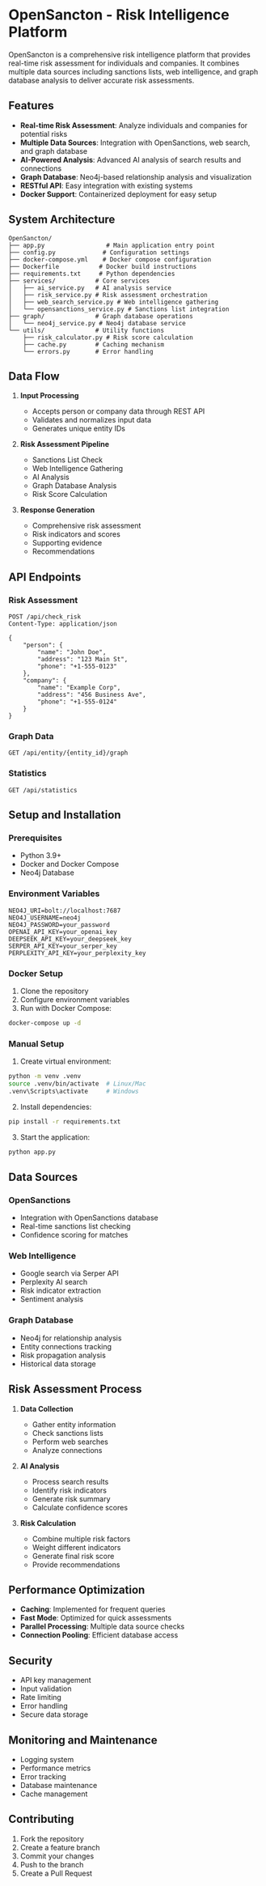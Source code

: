 # OpenSancton - Risk Intelligence Platform

OpenSancton is a comprehensive risk intelligence platform that provides real-time risk assessment for individuals and companies. It combines multiple data sources including sanctions lists, web intelligence, and graph database analysis to deliver accurate risk assessments.

## Features

- **Real-time Risk Assessment**: Analyze individuals and companies for potential risks
- **Multiple Data Sources**: Integration with OpenSanctions, web search, and graph database
- **AI-Powered Analysis**: Advanced AI analysis of search results and connections
- **Graph Database**: Neo4j-based relationship analysis and visualization
- **RESTful API**: Easy integration with existing systems
- **Docker Support**: Containerized deployment for easy setup

## System Architecture

```
OpenSancton/
├── app.py                 # Main application entry point
├── config.py             # Configuration settings
├── docker-compose.yml    # Docker compose configuration
├── Dockerfile           # Docker build instructions
├── requirements.txt     # Python dependencies
├── services/           # Core services
│   ├── ai_service.py   # AI analysis service
│   ├── risk_service.py # Risk assessment orchestration
│   ├── web_search_service.py # Web intelligence gathering
│   └── opensanctions_service.py # Sanctions list integration
├── graph/              # Graph database operations
│   └── neo4j_service.py # Neo4j database service
└── utils/              # Utility functions
    ├── risk_calculator.py # Risk score calculation
    ├── cache.py        # Caching mechanism
    └── errors.py       # Error handling
```

## Data Flow

1. **Input Processing**
   - Accepts person or company data through REST API
   - Validates and normalizes input data
   - Generates unique entity IDs

2. **Risk Assessment Pipeline**
   - Sanctions List Check
   - Web Intelligence Gathering
   - AI Analysis
   - Graph Database Analysis
   - Risk Score Calculation

3. **Response Generation**
   - Comprehensive risk assessment
   - Risk indicators and scores
   - Supporting evidence
   - Recommendations

## API Endpoints

### Risk Assessment
```http
POST /api/check_risk
Content-Type: application/json

{
    "person": {
        "name": "John Doe",
        "address": "123 Main St",
        "phone": "+1-555-0123"
    },
    "company": {
        "name": "Example Corp",
        "address": "456 Business Ave",
        "phone": "+1-555-0124"
    }
}
```

### Graph Data
```http
GET /api/entity/{entity_id}/graph
```

### Statistics
```http
GET /api/statistics
```

## Setup and Installation

### Prerequisites
- Python 3.9+
- Docker and Docker Compose
- Neo4j Database

### Environment Variables
```env
NEO4J_URI=bolt://localhost:7687
NEO4J_USERNAME=neo4j
NEO4J_PASSWORD=your_password
OPENAI_API_KEY=your_openai_key
DEEPSEEK_API_KEY=your_deepseek_key
SERPER_API_KEY=your_serper_key
PERPLEXITY_API_KEY=your_perplexity_key
```

### Docker Setup
1. Clone the repository
2. Configure environment variables
3. Run with Docker Compose:
```bash
docker-compose up -d
```

### Manual Setup
1. Create virtual environment:
```bash
python -m venv .venv
source .venv/bin/activate  # Linux/Mac
.venv\Scripts\activate     # Windows
```

2. Install dependencies:
```bash
pip install -r requirements.txt
```

3. Start the application:
```bash
python app.py
```

## Data Sources

### OpenSanctions
- Integration with OpenSanctions database
- Real-time sanctions list checking
- Confidence scoring for matches

### Web Intelligence
- Google search via Serper API
- Perplexity AI search
- Risk indicator extraction
- Sentiment analysis

### Graph Database
- Neo4j for relationship analysis
- Entity connections tracking
- Risk propagation analysis
- Historical data storage

## Risk Assessment Process

1. **Data Collection**
   - Gather entity information
   - Check sanctions lists
   - Perform web searches
   - Analyze connections

2. **AI Analysis**
   - Process search results
   - Identify risk indicators
   - Generate risk summary
   - Calculate confidence scores

3. **Risk Calculation**
   - Combine multiple risk factors
   - Weight different indicators
   - Generate final risk score
   - Provide recommendations

## Performance Optimization

- **Caching**: Implemented for frequent queries
- **Fast Mode**: Optimized for quick assessments
- **Parallel Processing**: Multiple data source checks
- **Connection Pooling**: Efficient database access

## Security

- API key management
- Input validation
- Rate limiting
- Error handling
- Secure data storage

## Monitoring and Maintenance

- Logging system
- Performance metrics
- Error tracking
- Database maintenance
- Cache management

## Contributing

1. Fork the repository
2. Create a feature branch
3. Commit your changes
4. Push to the branch
5. Create a Pull Request

